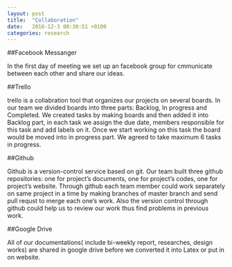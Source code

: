 ```yaml
---
layout: post
title:  "Collaboration"
date:   2016-12-3 00:30:51 +0100
categories: research
---
```

##Facebook Messanger

In the first day of meeting we set up an facebook group for cmmunicate between each other and share our ideas.


##Trello

trello is a collabration tool that organizes our projects on several boards.
In our team we divided boards into three parts: Backlog, In progress and Completed. We created tasks by making boards and then added it into Backlog part, in each task we assign the due date, members responsible for this task and add labels on it. Once we start working on this task the board would be moved into in progress part. We agreed to take maximum 6 tasks in progress.


##Github

Github is a version-control service based on git. Our team built three github repositories: one for project’s documents, one for project’s codes, one for project’s website. Through github each team member could work separately on same project in a time by making branches of master branch and send pull requst to merge each one’s work. Also the version control through github could help us to review our work thus find problems in previous work. 


##Google Drive

All of our documentations( include bi-weekly report, researches, design works) are shared in google drive  before we converted it into Latex or put in on website.


